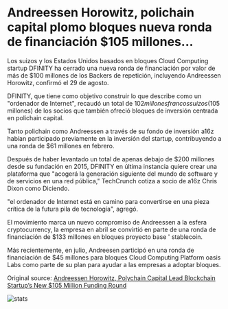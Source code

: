 # Andreessen Horowitz, polichain capital plomo bloques nueva ronda de financiación $105 millones...

Los suizos y los Estados Unidos basados en bloques Cloud Computing startup DFINITY ha cerrado una nueva ronda de financiación por valor de más de $100 millones de los Backers de repetición, incluyendo Andreessen Horowitz, confirmó el 29 de agosto.

DFINITY, que tiene como objetivo construir lo que describe como un "ordenador de Internet", recaudó un total de $102 millones francos suizos ($105 millones) de los socios que también ofreció bloques de inversión centrada en polichain capital.

Tanto polichain como Andreessen a través de su fondo de inversión a16z habían participado previamente en la inversión del startup, contribuyendo a una ronda de $61 millones en febrero.

Después de haber levantado un total de apenas debajo de $200 millones desde su fundación en 2015, DFINITY en última instancia quiere crear una plataforma que "acogerá la generación siguiente del mundo de software y de servicios en una red pública," TechCrunch cotiza a socio de a16z Chris Dixon como Diciendo.

"el ordenador de Internet está en camino para convertirse en una pieza crítica de la futura pila de tecnología", agregó.

El movimiento marca un nuevo compromiso de Andreessen a la esfera cryptocurrency, la empresa en abril se convirtió en parte de una ronda de financiación de $133 millones en bloques proyecto base ' stablecoin.

Más recientemente, en julio, Andreesen participó en una ronda de financiación de $45 millones para bloques Cloud Computing Platform oasis Labs como parte de su plan para ayudar a las empresas a adoptar bloques.

Original source: [Andreessen Horowitz, Polychain Capital Lead Blockchain Startup’s New $105 Million Funding Round](https://cointelegraph.com/news/andreessen-horowitz-polychain-capital-lead-blockchain-startups-new-105-million-funding-round)

![stats](https://c.statcounter.com/11760860/0/a89fa40b/1/ "stats")